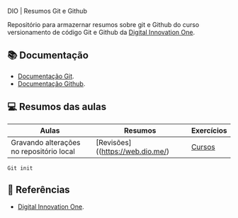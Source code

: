 DIO | Resumos Git e Github

Repositório para armazernar resumos sobre git e Github do curso versionamento de código Git e Github da [Digital Innovation One](https://web.dio.me/).

## 📚 Documentação
- [Documentação Git](https://git-scm.com/doc).
- [Documentação Github](https://docs.github.com/pt).


## 💻 Resumos das aulas

| Aulas | Resumos | Exercícios|
|-------|---------|-----------|
| Gravando alterações no repositório local | [Revisões]((https://web.dio.me/) | [Cursos](https://web.dio.me/) |

```
Git init
```
## 🔎 Referências
- [Digital Innovation One](https://web.dio.me/).
